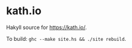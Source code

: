 kath.io
=======

Hakyll source for <https://kath.io/>.

To build: `ghc --make site.hs && ./site rebuild`.
